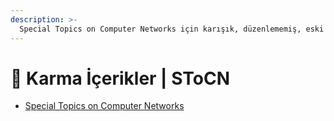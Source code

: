 ```yaml
---
description: >-
  Special Topics on Computer Networks için karışık, düzenlememiş, eski içerikler
---
```


# 🎲 Karma İçerikler \| SToCN

<!--YPackage.YGitbookIntegration-tarafından-otomatik-oluşturulmuştur-->

- [Special Topics on Computer Networks](Special%20Topics%20on%20Computer%20Networks.rar)

<!--YPackage.YGitbookIntegration-tarafından-otomatik-oluşturulmuştur-->
